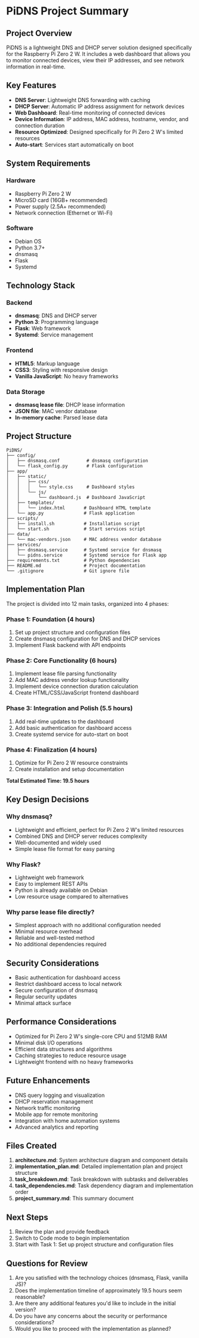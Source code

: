 # PiDNS Project Summary

## Project Overview

PiDNS is a lightweight DNS and DHCP server solution designed specifically for the Raspberry Pi Zero 2 W. It includes a web dashboard that allows you to monitor connected devices, view their IP addresses, and see network information in real-time.

## Key Features

- **DNS Server**: Lightweight DNS forwarding with caching
- **DHCP Server**: Automatic IP address assignment for network devices
- **Web Dashboard**: Real-time monitoring of connected devices
- **Device Information**: IP address, MAC address, hostname, vendor, and connection duration
- **Resource Optimized**: Designed specifically for Pi Zero 2 W's limited resources
- **Auto-start**: Services start automatically on boot

## System Requirements

### Hardware
- Raspberry Pi Zero 2 W
- MicroSD card (16GB+ recommended)
- Power supply (2.5A+ recommended)
- Network connection (Ethernet or Wi-Fi)

### Software
- Debian OS
- Python 3.7+
- dnsmasq
- Flask
- Systemd

## Technology Stack

### Backend
- **dnsmasq**: DNS and DHCP server
- **Python 3**: Programming language
- **Flask**: Web framework
- **Systemd**: Service management

### Frontend
- **HTML5**: Markup language
- **CSS3**: Styling with responsive design
- **Vanilla JavaScript**: No heavy frameworks

### Data Storage
- **dnsmasq lease file**: DHCP lease information
- **JSON file**: MAC vendor database
- **In-memory cache**: Parsed lease data

## Project Structure

```
PiDNS/
├── config/
│   ├── dnsmasq.conf          # dnsmasq configuration
│   └── flask_config.py       # Flask configuration
├── app/
│   ├── static/
│   │   ├── css/
│   │   │   └── style.css     # Dashboard styles
│   │   └── js/
│   │       └── dashboard.js  # Dashboard JavaScript
│   ├── templates/
│   │   └── index.html       # Dashboard HTML template
│   └── app.py               # Flask application
├── scripts/
│   ├── install.sh           # Installation script
│   └── start.sh             # Start services script
├── data/
│   └── mac-vendors.json     # MAC address vendor database
├── services/
│   ├── dnsmasq.service      # Systemd service for dnsmasq
│   └── pidns.service        # Systemd service for Flask app
├── requirements.txt         # Python dependencies
├── README.md                # Project documentation
└── .gitignore               # Git ignore file
```

## Implementation Plan

The project is divided into 12 main tasks, organized into 4 phases:

### Phase 1: Foundation (4 hours)
1. Set up project structure and configuration files
2. Create dnsmasq configuration for DNS and DHCP services
3. Implement Flask backend with API endpoints

### Phase 2: Core Functionality (6 hours)
1. Implement lease file parsing functionality
2. Add MAC address vendor lookup functionality
3. Implement device connection duration calculation
4. Create HTML/CSS/JavaScript frontend dashboard

### Phase 3: Integration and Polish (5.5 hours)
1. Add real-time updates to the dashboard
2. Add basic authentication for dashboard access
3. Create systemd service for auto-start on boot

### Phase 4: Finalization (4 hours)
1. Optimize for Pi Zero 2 W resource constraints
2. Create installation and setup documentation

**Total Estimated Time: 19.5 hours**

## Key Design Decisions

### Why dnsmasq?
- Lightweight and efficient, perfect for Pi Zero 2 W's limited resources
- Combined DNS and DHCP server reduces complexity
- Well-documented and widely used
- Simple lease file format for easy parsing

### Why Flask?
- Lightweight web framework
- Easy to implement REST APIs
- Python is already available on Debian
- Low resource usage compared to alternatives

### Why parse lease file directly?
- Simplest approach with no additional configuration needed
- Minimal resource overhead
- Reliable and well-tested method
- No additional dependencies required

## Security Considerations

- Basic authentication for dashboard access
- Restrict dashboard access to local network
- Secure configuration of dnsmasq
- Regular security updates
- Minimal attack surface

## Performance Considerations

- Optimized for Pi Zero 2 W's single-core CPU and 512MB RAM
- Minimal disk I/O operations
- Efficient data structures and algorithms
- Caching strategies to reduce resource usage
- Lightweight frontend with no heavy frameworks

## Future Enhancements

- DNS query logging and visualization
- DHCP reservation management
- Network traffic monitoring
- Mobile app for remote monitoring
- Integration with home automation systems
- Advanced analytics and reporting

## Files Created

1. **architecture.md**: System architecture diagram and component details
2. **implementation_plan.md**: Detailed implementation plan and project structure
3. **task_breakdown.md**: Task breakdown with subtasks and deliverables
4. **task_dependencies.md**: Task dependency diagram and implementation order
5. **project_summary.md**: This summary document

## Next Steps

1. Review the plan and provide feedback
2. Switch to Code mode to begin implementation
3. Start with Task 1: Set up project structure and configuration files

## Questions for Review

1. Are you satisfied with the technology choices (dnsmasq, Flask, vanilla JS)?
2. Does the implementation timeline of approximately 19.5 hours seem reasonable?
3. Are there any additional features you'd like to include in the initial version?
4. Do you have any concerns about the security or performance considerations?
5. Would you like to proceed with the implementation as planned?